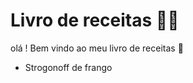 # Livro de receitas :man_cook:

olá ! Bem vindo ao meu livro de receitas :wave:

-  Strogonoff de frango
